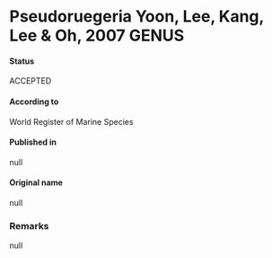 Pseudoruegeria Yoon, Lee, Kang, Lee & Oh, 2007 GENUS
=======

#### Status
ACCEPTED

#### According to
World Register of Marine Species

#### Published in
null

#### Original name
null

### Remarks
null